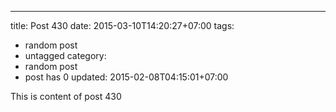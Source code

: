 ---
title: Post 430
date: 2015-03-10T14:20:27+07:00
tags:
  - random post
  - untagged
category:
  - random post
  - post has 0
updated: 2015-02-08T04:15:01+07:00

This is content of post 430